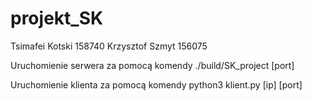 # projekt_SK

Tsimafei Kotski 158740
Krzysztof Szmyt 156075

Uruchomienie serwera za pomocą komendy ./build/SK_project [port]

Uruchomienie klienta za pomocą komendy python3 klient.py [ip] [port]
